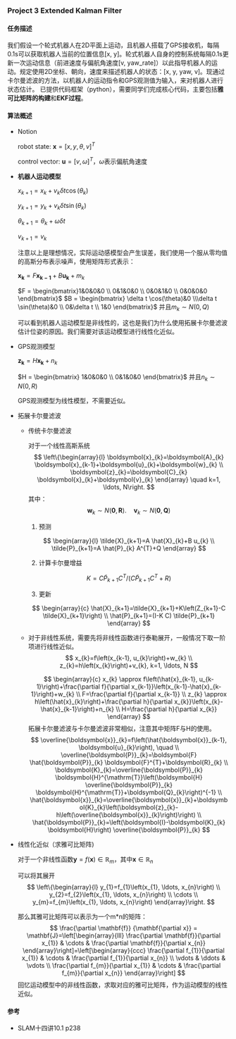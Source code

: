 ### Project 3 Extended Kalman Filter

#### 任务描述

我们假设一个轮式机器人在2D平面上运动，且机器人搭载了GPS接收机，每隔0.1s可以获取机器人当前的位置信息[x, y]。轮式机器人自身的控制系统每隔0.1s更新一次运动信息（前进速度与偏航角速度[v, yaw_rate]）以此指导机器人的运动。规定使用2D坐标、朝向，速度来描述机器人的状态：[x, y, yaw, v]。现通过卡尔曼滤波的方法，以机器人的运动指令和GPS观测值为输入，来对机器人进行状态估计。
已提供代码框架（python），需要同学们完成核心代码，主要包括**雅可比矩阵的构建**和**EKF过程**。

#### 算法概述
+ Notion

  robot state: $\textbf{x} = [x, y, \theta,v]^{T}$
  
  control vector: $\textbf{u} = [v,\omega]^T$，$\omega$表示偏航角速度

+ **机器人运动模型**

  $x_{k+1} = x_k + v_k\delta t \cos(\theta_k)$

  $y_{k+1} = y_k + v_k\delta t \sin(\theta_k)$

  $\theta_{k+1} = \theta_k + \omega \delta t$

  $v_{k+1} = v_k$

  注意以上是理想情况，实际运动感模型会产生误差，我们使用一个服从零均值的高斯分布表示噪声，使用矩阵形式表示：

  $\mathbf{x_{k}} = F \mathbf{x_{k-1}}+B \mathbf{u_k} + m_k$

  $F = \begin{bmatrix}1&0&0&0 \\ 0&1&0&0 \\ 0&0&1&0 \\ 0&0&0&0 \end{bmatrix}$ $B = \begin{bmatrix} \delta t \cos(\theta)&0 \\\delta t \sin(\theta)&0  \\ 0&\delta t \\ 1&0 \end{bmatrix}$ 并且$m_k \sim N(0,Q)$

  可以看到机器人运动模型是非线性的，这也是我们为什么使用拓展卡尔曼滤波估计位姿的原因。我们需要对该运动模型进行线性化近似。

+ GPS观测模型

  $\mathbf{z_k} = H\mathbf{x_k} + n_k$ 

  $H  = \begin{bmatrix} 1&0&0&0 \\ 0&1&0&0 \end{bmatrix}$ 并且$n_k \sim N(0,R)$

  GPS观测模型为线性模型，不需要近似。

+ 拓展卡尔曼滤波

  + 传统卡尔曼滤波

    对于一个线性高斯系统
    $$
    \left\{\begin{array}{l}
    \boldsymbol{x}_{k}=\boldsymbol{A}_{k} \boldsymbol{x}_{k-1}+\boldsymbol{u}_{k}+\boldsymbol{w}_{k} \\
    \boldsymbol{z}_{k}=\boldsymbol{C}_{k} \boldsymbol{x}_{k}+\boldsymbol{v}_{k}
    \end{array} \quad k=1, \ldots, N\right.
    $$
    其中：
    $$
    \boldsymbol{w}_{k} \sim N(\mathbf{0}, \boldsymbol{R}) . \quad \boldsymbol{v}_{k} \sim N(\mathbf{0}, \boldsymbol{Q})
    $$
    

    1. 预测

    $$
    \begin{array}{l}
    \tilde{X}_{k+1}=A \hat{X}_{k}+B u_{k} \\
    \tilde{P}_{k+1}=A \hat{P}_{k} A^{T}+Q
    \end{array}
    $$

    2. 计算卡尔曼增益

    $$
    K=C \tilde{P}_{k+1} C^{T} /\left(C \tilde{P}_{k+1} C^{T}+R\right)
    $$

    3. 更新

    $$
    \begin{array}{c}
    \hat{X}_{k+1}=\tilde{X}_{k+1}+K\left(Z_{k+1}-C \tilde{X}_{k+1}\right) \\
    \hat{P}_{k+1}=(I-K C) \tilde{P}_{k+1}
    \end{array}
    $$

  + 对于非线性系统，需要先将非线性函数进行泰勒展开，一般情况下取一阶项进行线性近似。
    $$
    x_{k}=f\left(x_{k-1}, u_{k}\right)+w_{k} \\ z_{k}=h\left(x_{k}\right)+v_{k}, k=1, \ldots, N
    $$
    
    $$
    \begin{array}{c}
    x_{k} \approx f\left(\hat{x}_{k-1}, u_{k-1}\right)+\frac{\partial f}{\partial x_{k-1}}\left(x_{k-1}-\hat{x}_{k-1}\right)+w_{k} \\
    F=\frac{\partial f}{\partial x_{k-1}} \\
    z_{k} \approx h\left(\hat{x}_{k}\right)+\frac{\partial h}{\partial x_{k}}\left(x_{k}-\hat{x}_{k-1}\right)+n_{k} \\
    H=\frac{\partial h}{\partial x_{k}}
    \end{array}
    $$
    拓展卡尔曼滤波与卡尔曼滤波非常相似，注意其中矩阵F与H的使用。
    $$
    \overline{\boldsymbol{x}}_{k}=f\left(\hat{\boldsymbol{x}}_{k-1}, \boldsymbol{u}_{k}\right), \quad \\ \overline{\boldsymbol{P}}_{k}=\boldsymbol{F} \hat{\boldsymbol{P}}_{k} \boldsymbol{F}^{T}+\boldsymbol{R}_{k} \\
    \boldsymbol{K}_{k}=\overline{\boldsymbol{P}}_{k} \boldsymbol{H}^{\mathrm{T}}\left(\boldsymbol{H} \overline{\boldsymbol{P}}_{k} \boldsymbol{H}^{\mathrm{T}}+\boldsymbol{Q}_{k}\right)^{-1} \\
    \hat{\boldsymbol{x}}_{k}=\overline{\boldsymbol{x}}_{k}+\boldsymbol{K}_{k}\left(\boldsymbol{z}_{k}-h\left(\overline{\boldsymbol{x}}_{k}\right)\right) \\ \hat{\boldsymbol{P}}_{k}=\left(\boldsymbol{I}-\boldsymbol{K}_{k} \boldsymbol{H}\right) \overline{\boldsymbol{P}}_{k}
    $$
    

+ 线性化近似（求雅可比矩阵)

  对于一个非线性函数$\mathbf{y}=f(\mathbf{x}) \in \mathbb{R}_{m}$，其中$\mathbf{x} \in \mathbb{R}_{n}$

  可以将其展开
  $$
  \left\{\begin{array}{l}
  y_{1}=f_{1}\left(x_{1}, \ldots, x_{n}\right) \\
  y_{2}=f_{2}\left(x_{1}, \ldots, x_{n}\right) \\
  \cdots \\
  y_{m}=f_{m}\left(x_{1}, \ldots, x_{n}\right)
  \end{array}\right.
  $$
  

  那么其雅可比矩阵可以表示为一个m*n的矩阵：
  $$
  \frac{\partial \mathbf{f}} {\mathbf{\partial x}} =  \mathbf{J}=\left[\begin{array}{lll}
  \frac{\partial \mathbf{f}}{\partial x_{1}} & \cdots & \frac{\partial \mathbf{f}}{\partial x_{n}}
  \end{array}\right]=\left[\begin{array}{ccc}
  \frac{\partial f_{1}}{\partial x_{1}} & \cdots & \frac{\partial f_{1}}{\partial x_{n}} \\
  \vdots & \ddots & \vdots \\
  \frac{\partial f_{m}}{\partial x_{1}} & \cdots & \frac{\partial f_{m}}{\partial x_{n}}
  \end{array}\right]
  $$
  回忆运动模型中的非线性函数，求取对应的雅可比矩阵，作为运动模型的线性近似。

#### 参考

+ SLAM十四讲10.1 p238